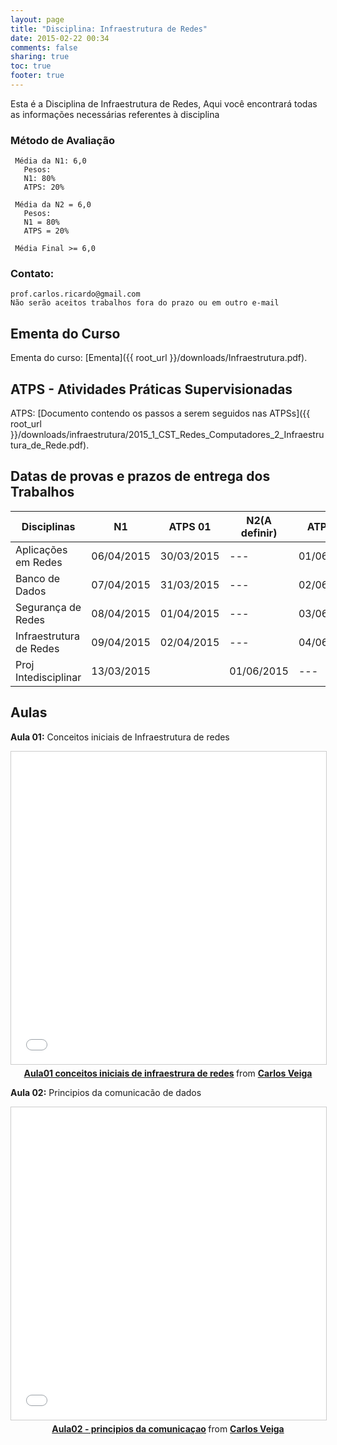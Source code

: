 ```yaml
---
layout: page
title: "Disciplina: Infraestrutura de Redes"
date: 2015-02-22 00:34
comments: false
sharing: true
toc: true
footer: true
---
```



Esta é a Disciplina de Infraestrutura de Redes, Aqui você encontrará todas as informações necessárias referentes à disciplina

### Método de Avaliação

     Média da N1: 6,0
       Pesos:
       N1: 80%
       ATPS: 20%
     
     Média da N2 = 6,0
       Pesos:
       N1 = 80%
       ATPS = 20%
     
     Média Final >= 6,0

### Contato:

    prof.carlos.ricardo@gmail.com
    Não serão aceitos trabalhos fora do prazo ou em outro e-mail

## Ementa do Curso

Ementa do curso: [Ementa]({{ root_url }}/downloads/Infraestrutura.pdf).



## ATPS - Atividades Práticas Supervisionadas

ATPS: [Documento contendo os passos a serem seguidos nas ATPSs]({{ root_url }}/downloads/infraestrutura/2015_1_CST_Redes_Computadores_2_Infraestrutura_de_Rede.pdf).


## Datas de provas e prazos de entrega dos Trabalhos

Disciplinas             | N1	    | ATPS 01	| N2(A definir) 	| ATPS 02
----------------------- | ----------|-----------|----		|--------
Aplicações em Redes	| 06/04/2015|30/03/2015 | ---		| 01/06/2015
Banco de Dados		| 07/04/2015|31/03/2015 | ---		| 02/06/2015
Segurança de Redes	| 08/04/2015|01/04/2015 | ---		| 03/06/2015
Infraestrutura de Redes	| 09/04/2015|02/04/2015 | ---		| 04/06/2015
Proj Intedisciplinar	| 13/03/2015|		| 01/06/2015|--- 

## Aulas 
**Aula 01:** Conceitos iniciais de Infraestrutura de redes
<center>
<iframe src="//www.slideshare.net/slideshow/embed_code/45590719" width="600" height="500" frameborder="0" marginwidth="0" marginheight="0" scrolling="no" style="border:1px solid #CCC; border-width:1px; margin-bottom:5px; max-width: 100%;" allowfullscreen> </iframe> <div style="margin-bottom:5px"> <strong> <a href="//pt.slideshare.net/carlosveiga961/aula01-conceitos-iniciais-de-infraestrura-de-redes-45590719" title="Aula01 conceitos iniciais de infraestrura de redes" target="_blank">Aula01 conceitos iniciais de infraestrura de redes</a> </strong> from <strong><a href="//www.slideshare.net/carlosveiga961" target="_blank">Carlos Veiga</a></strong> </div>
</center>

**Aula 02:** Principios da comunicacão de dados

<center>
<iframe src="//www.slideshare.net/slideshow/embed_code/45590663" width="600" height="500" frameborder="0" marginwidth="0" marginheight="0" scrolling="no" style="border:1px solid #CCC; border-width:1px; margin-bottom:5px; max-width: 100%;" allowfullscreen> </iframe> <div style="margin-bottom:5px"> <strong> <a href="//pt.slideshare.net/carlosveiga961/aula02-principios-da-comunicaao" title="Aula02 - principios da comunicaçao" target="_blank">Aula02 - principios da comunicaçao</a> </strong> from <strong><a href="//www.slideshare.net/carlosveiga961" target="_blank">Carlos Veiga</a></strong> </div>
</center>
